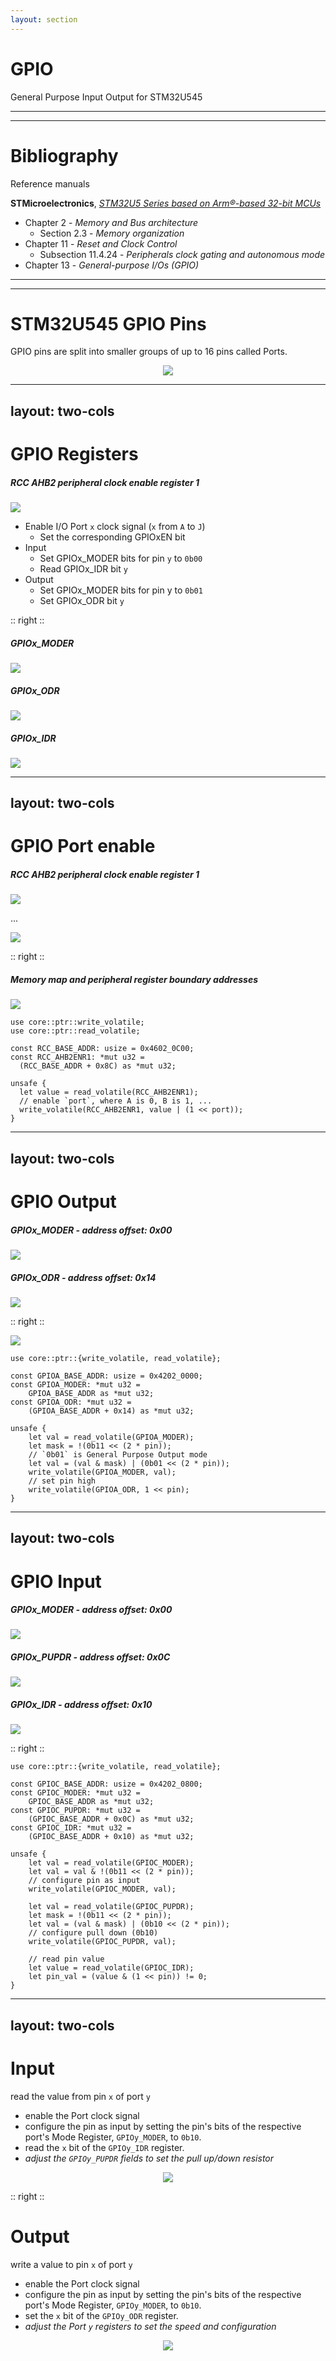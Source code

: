 ```yaml
---
layout: section
---
```


# GPIO

General Purpose Input Output for STM32U545

---
---

# Bibliography

Reference manuals

**STMicroelectronics**, *[STM32U5 Series based on Arm®-based 32-bit MCUs](https://www.st.com/resource/en/reference_manual/rm0456-stm32u5-series-armbased-32bit-mcus-stmicroelectronics.pdf)*

- Chapter 2 - *Memory and Bus architecture*
  - Section 2.3 - *Memory organization*
- Chapter 11 - *Reset and Clock Control*
  - Subsection 11.4.24 - *Peripherals clock gating and autonomous mode*
- Chapter 13 - *General-purpose I/Os (GPIO)*

---
---

# STM32U545 GPIO Pins

GPIO pins are split into smaller groups of up to 16 pins called Ports.

<div align="center">
<img src="./stm32u545_gpio.svg" class="h-80 rounded" />
</div>

---
layout: two-cols
---

# GPIO Registers

##### RCC AHB2 peripheral clock enable register 1

<img src="./RCC_AHB2.png" class="rounded">

- Enable I/O Port `x` clock signal (`x` from `A` to `J`)
  - Set the corresponding GPIOxEN bit
- Input
  - Set GPIOx_MODER bits for pin `y` to `0b00`
  - Read GPIOx_IDR bit `y`
- Output
  - Set GPIOx_MODER bits for pin y to `0b01`
  - Set GPIOx_ODR bit `y`

:: right ::

##### GPIOx_MODER

<img src="./GPIO_MODER.png" class="rounded">

##### GPIOx_ODR

<img src="./GPIO_ODR.png" class="rounded">

##### GPIOx_IDR

<img src="./GPIO_IDR.png" class="rounded">

---
layout: two-cols
---

# GPIO Port enable

<v-click>
<Arrow x1="500" y1="293" x2="597" y2="293" width="3" color="red"/>
</v-click>

##### RCC AHB2 peripheral clock enable register 1

<img src="./RCC_AHB2ENR1.png" class="rounded">

...

<img src="./RCC_AHB2_desc.png" class="rounded h-30">

:: right ::

##### Memory map and peripheral register boundary addresses

<img src="./RCC_address.png" class="rounded">

```rust{none|4|4,5,6|4,5,6,9|4,5,6,9,10,11|all}
use core::ptr::write_volatile;
use core::ptr::read_volatile;

const RCC_BASE_ADDR: usize = 0x4602_0C00;
const RCC_AHB2ENR1: *mut u32 =
  (RCC_BASE_ADDR + 0x8C) as *mut u32;

unsafe {
  let value = read_volatile(RCC_AHB2ENR1);
  // enable `port`, where A is 0, B is 1, ... 
  write_volatile(RCC_AHB2ENR1, value | (1 << port));
}
```

---
layout: two-cols
---

# GPIO Output

##### GPIOx_MODER - address offset: 0x00

<img src="./GPIO_MODER.png" class="rounded">

##### GPIOx_ODR - address offset: 0x14

<img src="./GPIO_ODR.png" class="rounded">

:: right ::

<v-click>
<Arrow x1="500" y1="212" x2="592" y2="212" width="3" color="red"/>
</v-click>

<img src="./GPIO_port_address.png" class="rounded h-45">

```rust{none|3|3-7|4,5,10|4,5,10,11|4,5,10,11,12,13|4,5,10,11,12,13,14|6,7,15,16|all}
use core::ptr::{write_volatile, read_volatile};

const GPIOA_BASE_ADDR: usize = 0x4202_0000;
const GPIOA_MODER: *mut u32 = 
    GPIOA_BASE_ADDR as *mut u32;
const GPIOA_ODR: *mut u32 =
    (GPIOA_BASE_ADDR + 0x14) as *mut u32;

unsafe {
    let val = read_volatile(GPIOA_MODER);
    let mask = !(0b11 << (2 * pin));
    // `0b01` is General Purpose Output mode
    let val = (val & mask) | (0b01 << (2 * pin));
    write_volatile(GPIOA_MODER, val);
    // set pin high
    write_volatile(GPIOA_ODR, 1 << pin);
}
```

---
layout: two-cols
---

# GPIO Input

##### GPIOx_MODER - address offset: 0x00

<img src="./GPIO_MODER.png" class="rounded w-80">

##### GPIOx_PUPDR - address offset: 0x0C

<img src="./GPIO_PUPDR.png" class="rounded w-80">

##### GPIOx_IDR - address offset: 0x10

<img src="./GPIO_IDR.png" class="rounded w-80">

:: right ::

```rust{none|3-5,12|3-5,12,13|3-5,12-15|3,6,7,17-19|3,6,7,17-21|3,8,9,23-24|3,8,9,23-25|all}
use core::ptr::{write_volatile, read_volatile};

const GPIOC_BASE_ADDR: usize = 0x4202_0800;
const GPIOC_MODER: *mut u32 =
    GPIOC_BASE_ADDR as *mut u32;
const GPIOC_PUPDR: *mut u32 =
    (GPIOC_BASE_ADDR + 0x0C) as *mut u32;
const GPIOC_IDR: *mut u32 =
    (GPIOC_BASE_ADDR + 0x10) as *mut u32;

unsafe {
    let val = read_volatile(GPIOC_MODER);
    let val = val & !(0b11 << (2 * pin));
    // configure pin as input
    write_volatile(GPIOC_MODER, val);

    let val = read_volatile(GPIOC_PUPDR);
    let mask = !(0b11 << (2 * pin));
    let val = (val & mask) | (0b10 << (2 * pin));
    // configure pull down (0b10)
    write_volatile(GPIOC_PUPDR, val);

    // read pin value
    let value = read_volatile(GPIOC_IDR);
    let pin_val = (value & (1 << pin)) != 0;
}
```

---
layout: two-cols
---

# Input
read the value from pin `x` of port `y`

- enable the Port clock signal
- configure the pin as input by setting the pin's bits of the respective port's Mode Register, `GPIOy_MODER`, to `0b10`.
- read the `x` bit of the `GPIOy_IDR` register.
- *adjust the `GPIOy_PUPDR` fields to set the pull up/down resistor*

<div align="center">
<img src="./pin_input.png" class="w-50 rounded">
</div>

:: right ::

# Output
write a value to pin `x` of port `y`

- enable the Port clock signal
- configure the pin as input by setting the pin's bits of the respective port's Mode Register, `GPIOy_MODER`, to `0b10`.
- set the `x` bit of the `GPIOy_ODR` register.
- *adjust the Port `y` registers to set the speed and configuration*

<div align="center">
<img src="./pin_output.png" class="w-40 rounded">
</div>
